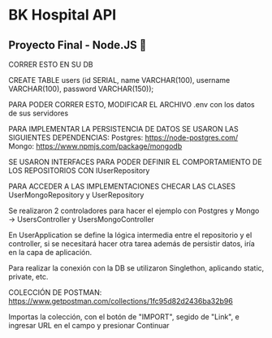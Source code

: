 # BK Hospital API
## Proyecto Final - **Node.JS** :robot:

CORRER ESTO EN SU DB

CREATE TABLE users (id SERIAL, name VARCHAR(100), username VARCHAR(100), password VARCHAR(150));

PARA PODER CORRER ESTO, MODIFICAR EL ARCHIVO .env con los datos de sus servidores

PARA IMPLEMENTAR LA PERSISTENCIA DE DATOS SE USARON LAS SIGUIENTES DEPENDENCIAS:
Postgres: https://node-postgres.com/
Mongo: https://www.npmjs.com/package/mongodb

SE USARON INTERFACES PARA PODER DEFINIR EL COMPORTAMIENTO DE LOS REPOSITORIOS CON IUserRepository

PARA ACCEDER A LAS IMPLEMENTACIONES CHECAR LAS CLASES UserMongoRepository y UserRepository

Se realizaron 2 controladores para hacer el ejemplo con Postgres y Mongo -> UsersController y UsersMongoController

En UserApplication se define la lógica intermedia entre el repositorio y el controller, si se necesitará hacer otra tarea
además de persistir datos, iría en la capa de aplicación.

Para realizar la conexión con la DB se utilizaron Singlethon, aplicando static, private, etc.

COLECCIÓN DE POSTMAN:
https://www.getpostman.com/collections/1fc95d82d2436ba32b96

Importas la colección, con el botón de "IMPORT", segido de "Link", e ingresar URL en el campo y presionar Continuar
